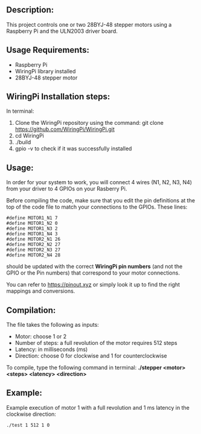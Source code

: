## Description:
This project controls one or two 28BYJ-48 stepper motors using a Raspberry Pi and the ULN2003 driver board.

## Usage Requirements:
- Raspberry Pi 
- WiringPi library installed
- 28BYJ-48 stepper motor

## WiringPi Installation steps:
In terminal:

1. Clone the WiringPi repository using the command: git clone https://github.com/WiringPi/WiringPi.git
2. cd WiringPi
3. ./build
4. gpio -v to check if it was successfully installed

## Usage:
In order for your system to work, you will connect 4 wires (N1, N2, N3, N4) from your driver to 4 GPIOs on your Rasberry Pi.

Before compiling the code, make sure that you edit the pin definitions at the top of the code file to match your connections to the GPIOs. These lines:
```
#define MOTOR1_N1 7
#define MOTOR1_N2 0
#define MOTOR1_N3 2
#define MOTOR1_N4 3
#define MOTOR2_N1 26
#define MOTOR2_N2 27
#define MOTOR2_N3 27
#define MOTOR2_N4 28
```
should be updated with the correct **WiringPi pin numbers** (and not the GPIO or the Pin numbers) that correspond to your motor connections.

You can refer to https://pinout.xyz or simply look it up to find the right mappings and conversions.
 
## Compilation:
The file takes the following as inputs:
- Motor: choose 1 or 2 
- Number of steps: a full revolution of the motor requires 512 steps
- Latency: in milliseconds (ms)
- Direction: choose 0 for clockwise and 1 for counterclockwise


To compile, type the following command in terminal: **./stepper &lt;motor&gt; &lt;steps&gt; &lt;latency&gt; &lt;direction&gt;**


## Example:
Example execution of motor 1 with a full revolution and 1 ms latency in the clockwise direction:

` ./test 1 512 1 0 `

